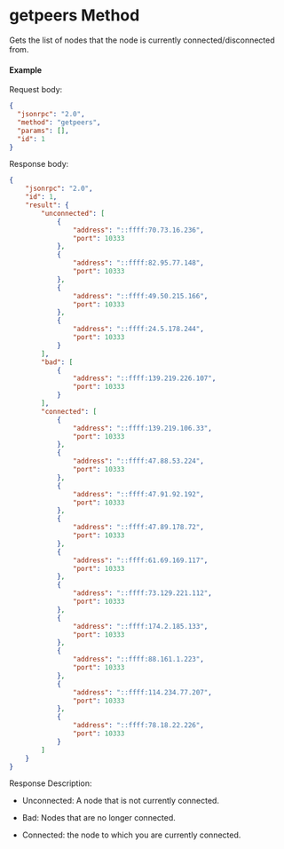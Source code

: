 # getpeers Method

Gets the list of nodes that the node is currently connected/disconnected from.

#### Example

Request body:

```json
{
  "jsonrpc": "2.0",
  "method": "getpeers",
  "params": [],
  "id": 1
}
```

Response body:

```json
{
    "jsonrpc": "2.0",
    "id": 1,
    "result": {
        "unconnected": [
            {
                "address": "::ffff:70.73.16.236",
                "port": 10333
            },
            {
                "address": "::ffff:82.95.77.148",
                "port": 10333
            },
            {
                "address": "::ffff:49.50.215.166",
                "port": 10333
            },
            {
                "address": "::ffff:24.5.178.244",
                "port": 10333
            }
        ],
        "bad": [
            {
                "address": "::ffff:139.219.226.107",
                "port": 10333
            }
        ],
        "connected": [
            {
                "address": "::ffff:139.219.106.33",
                "port": 10333
            },
            {
                "address": "::ffff:47.88.53.224",
                "port": 10333
            },
            {
                "address": "::ffff:47.91.92.192",
                "port": 10333
            },
            {
                "address": "::ffff:47.89.178.72",
                "port": 10333
            },
            {
                "address": "::ffff:61.69.169.117",
                "port": 10333
            },
            {
                "address": "::ffff:73.129.221.112",
                "port": 10333
            },
            {
                "address": "::ffff:174.2.185.133",
                "port": 10333
            },
            {
                "address": "::ffff:88.161.1.223",
                "port": 10333
            },
            {
                "address": "::ffff:114.234.77.207",
                "port": 10333
            },
            {
                "address": "::ffff:78.18.22.226",
                "port": 10333
            }
        ]
    }
}
```

Response Description:

- Unconnected: A node that is not currently connected.

- Bad: Nodes that are no longer connected.

- Connected: the node to which you are currently connected.


